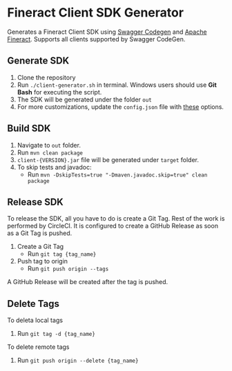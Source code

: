 # Fineract Client SDK Generator

Generates a Fineract Client SDK using [Swagger Codegen](https://github.com/swagger-api/swagger-codegen) and [Apache Fineract](https://github.com/apache/fineract). Supports all clients supported by Swagger CodeGen.

## Generate SDK

1. Clone the repository
2. Run `./client-generator.sh` in terminal. Windows users should use **Git Bash** for executing the script.
3. The SDK will be generated under the folder `out`
4. For more customizations, update the `config.json` file with [these](https://gist.github.com/Grandolf49/2d222c3d1d0b834ad8f02b5fde8b4c14) options.

## Build SDK
1. Navigate to `out` folder.
2. Run `mvn clean package`
3. `client-{VERSION}.jar` file will be generated under `target` folder.
4. To skip tests and javadoc:  
    - Run `mvn -DskipTests=true "-Dmaven.javadoc.skip=true" clean package`

## Release SDK

To release the SDK, all you have to do is create a Git Tag. Rest of the work is performed by CircleCI. It is configured to create a GitHub Release as soon as a Git Tag is pushed.

1. Create a Git Tag
   - Run `git tag {tag_name}`
2. Push tag to origin
   - Run `git push origin --tags`

A GitHub Release will be created after the tag is pushed.

## Delete Tags

To deleta local tags
1. Run `git tag -d {tag_name}`

To delete remote tags
1. Run `git push origin --delete {tag_name}`